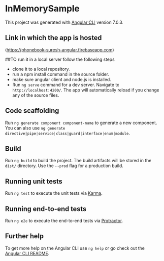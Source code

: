 # InMemorySample

This project was generated with [Angular CLI](https://github.com/angular/angular-cli) version 7.0.3.

## Link in which the app is hosted 
(https://phonebook-suresh-angular.firebaseapp.com)

##TO run it in a local server follow the following steps
- clone it to a local repository.
- run a npm install command in the source folder.
- make sure angular client and node.js is installed.
- Run `ng serve` command for a dev server. Navigate to `http://localhost:4200/`. The app will automatically reload if you change any of the source files.

## Code scaffolding

Run `ng generate component component-name` to generate a new component. You can also use `ng generate directive|pipe|service|class|guard|interface|enum|module`.

## Build

Run `ng build` to build the project. The build artifacts will be stored in the `dist/` directory. Use the `--prod` flag for a production build.

## Running unit tests

Run `ng test` to execute the unit tests via [Karma](https://karma-runner.github.io).

## Running end-to-end tests

Run `ng e2e` to execute the end-to-end tests via [Protractor](http://www.protractortest.org/).

## Further help

To get more help on the Angular CLI use `ng help` or go check out the [Angular CLI README](https://github.com/angular/angular-cli/blob/master/README.md).

